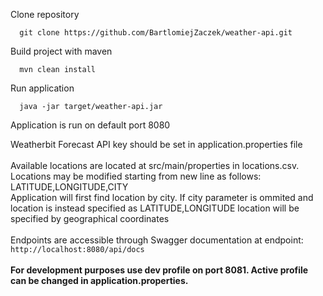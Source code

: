 Clone repository
```
  git clone https://github.com/BartlomiejZaczek/weather-api.git
```
Build project with maven
```
  mvn clean install
```
Run application
```
  java -jar target/weather-api.jar
```
Application is run on default port 8080

Weatherbit Forecast API key should be set in application.properties file<br /><br />
Available locations are located at src/main/properties in locations.csv. Locations may be modified starting from new line as follows: LATITUDE,LONGITUDE,CITY<br />
Application will first find location by city. If city parameter is ommited and location is instead specified as LATITUDE,LONGITUDE location will be specified by geographical coordinates<br /><br />
Endpoints are accessible through Swagger documentation at endpoint: ```http://localhost:8080/api/docs```
<br /><br />
**For development purposes use dev profile on port 8081. Active profile can be changed in application.properties.**
